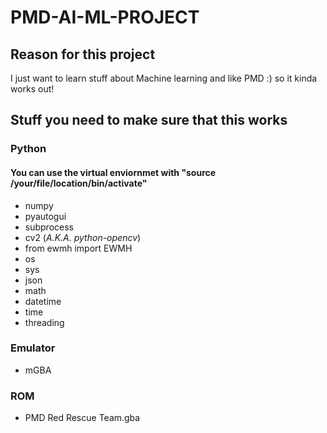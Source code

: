 # PMD-AI-ML-PROJECT
## Reason for this project

I just want to learn stuff about Machine learning and like PMD :) so it kinda works out!

## Stuff you need to make sure that this works
### Python

#### You can use the  virtual enviornmet with "source /your/file/location/bin/activate"

- numpy
- pyautogui
- subprocess
- cv2 (*A.K.A. python-opencv*)
- from ewmh import EWMH
- os
- sys
- json
- math
- datetime
- time
- threading

### Emulator

- mGBA

### ROM

- PMD Red Rescue Team.gba